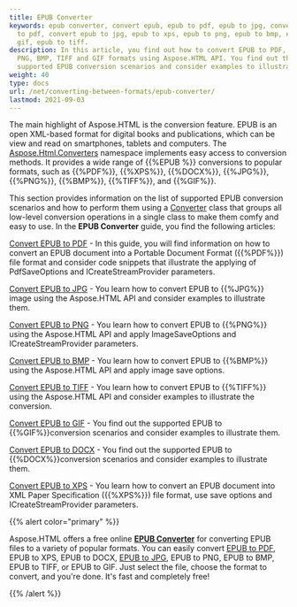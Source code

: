 ```yaml
---
title: EPUB Converter
keywords: epub converter, convert epub, epub to pdf, epub to jpg, convert epub
  to pdf, convert epub to jpg, epub to xps, epub to png, epub to bmp, epub to
  gif, epub to tiff.
description: In this article, you find out how to convert EPUB to PDF, XPS, JPG,
  PNG, BMP, TIFF and GIF formats using Aspose.HTML API. You find out the
  supported EPUB conversion scenarios and consider examples to illustrate them.
weight: 40
type: docs
url: /net/converting-between-formats/epub-converter/
lastmod: 2021-09-03
---
```


The main highlight of Aspose.HTML is the conversion feature. EPUB is an open XML-based format for digital books and publications, which can be view and read on smartphones, tablets and computers. The [Aspose.Html.Converters](https://apireference.aspose.com/html/net/aspose.html.converters) namespace implements easy access to conversion methods. It provides a wide range of {{%EPUB %}} conversions to popular formats, such as {{%PDF%}}, {{%XPS%}}, {{%DOCX%}}, {{%JPG%}}, {{%PNG%}}, {{%BMP%}}, {{%TIFF%}}, and {{%GIF%}}.

This section provides information on the list of supported EPUB conversion scenarios and how to perform them using a [Converter](https://apireference.aspose.com/net/html/aspose.html.converters/converter) class that groups all low-level conversion operations in a single class to make them comfy and easy to use. In the **EPUB Converter** guide, you find the following articles: 

[Convert EPUB to PDF](/html/net/converting-between-formats/epub-to-pdf/) - In this guide, you will find information on how to convert an EPUB document into a Portable Document Format ({{%PDF%}}) file format and consider code snippets that illustrate the applying of PdfSaveOptions and ICreateStreamProvider parameters.

[Convert EPUB to JPG](/html/net/converting-between-formats/epub-to-jpg/) - You learn how to convert  EPUB to {{%JPG%}} image using the Aspose.HTML API and consider examples to illustrate them.

[Convert EPUB to PNG](/html/net/converting-between-formats/epub-to-png/) - You learn how to convert  EPUB to {{%PNG%}} using the Aspose.HTML API and apply ImageSaveOptions and ICreateStreamProvider parameters.

[Convert EPUB to BMP](/html/net/converting-between-formats/epub-to-bmp/) - You learn how to convert  EPUB to {{%BMP%}} using the Aspose.HTML API and apply image save options. 

[Convert EPUB to TIFF](/html/net/converting-between-formats/epub-to-tiff/) - You learn how to convert  EPUB to {{%TIFF%}} using the Aspose.HTML API and consider examples to illustrate the conversion.

[Convert EPUB to GIF](/html/net/converting-between-formats/epub-to-gif/) - You find out the supported EPUB to {{%GIF%}}conversion scenarios and consider examples to illustrate them.

[Convert EPUB to DOCX](/html/net/converting-between-formats/epub-to-docx/) - You find out the supported EPUB to {{%DOCX%}}conversion scenarios and consider examples to illustrate them.

[Convert EPUB to XPS](/html/net/converting-between-formats/epub-to-xps/) - You learn how to convert an EPUB document into XML Paper Specification ({{%XPS%}}) file format, use save options and ICreateStreamProvider parameters.

{{% alert color="primary" %}} 

Aspose.HTML offers a free online [**EPUB Converter**](https://products.aspose.app/html/en/conversion/epub) for converting EPUB files to a variety of popular formats. You can easily convert  [EPUB to PDF](https://products.aspose.app/html/en/conversion/epub-to-pdf), EPUB  to XPS, EPUB  to DOCX, [EPUB to JPG](https://products.aspose.app/html/en/conversion/epub-to-pdf), EPUB to PNG, EPUB to BMP, EPUB to TIFF, or EPUB to GIF. Just select the file, choose the format to convert, and you're done. It's fast and completely free!

{{% /alert %}} 

